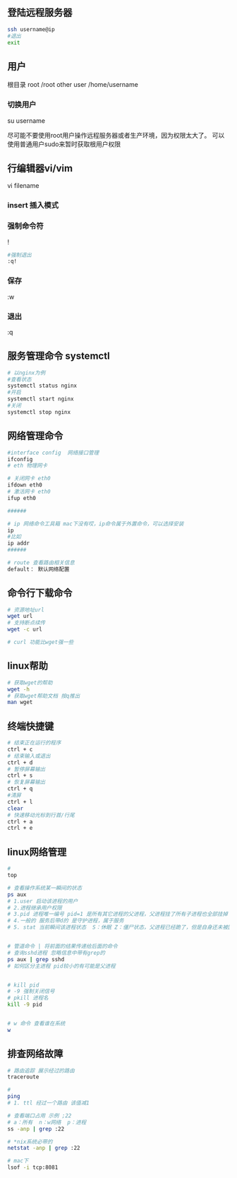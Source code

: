 ## 登陆远程服务器
```bash
ssh username@ip
#退出
exit 

```
## 用户

根目录
root  /root
other user /home/username

### 切换用户
su username

尽可能不要使用root用户操作远程服务器或者生产环境，因为权限太大了。 可以使用普通用户sudo来暂时获取根用户权限

## 行编辑器vi/vim
vi filename

### insert 插入模式

### 强制命令符
!
```bash
#强制退出
:q!
```
### 保存
:w
### 退出
:q

## 服务管理命令 systemctl
```bash
# 以nginx为例 
#查看状态
systemctl status nginx
#开启
systemctl start nginx
#关闭
systemctl stop nginx
```

## 网络管理命令
```bash
#interface config  网络接口管理
ifconfig
# eth 物理网卡

# 关闭网卡 eth0
ifdown eth0
# 激活网卡 eth0
ifup eth0

######

# ip 网络命令工具箱 mac下没有哎，ip命令属于外置命令，可以选择安装
ip
#比如 
ip addr
######

# route 查看路由相关信息
default： 默认网络配置

```

## 命令行下载命令
```bash
# 资源地址url
wget url
# 支持断点续传
wget -c url

# curl 功能比wget强一些

```

## linux帮助 
```bash
# 获取wget的帮助
wget -h
# 获取wget帮助文档 按q推出
man wget
```

## 终端快捷键 
```bash
# 结束正在运行的程序
ctrl + c
# 结束输入或退出
ctrl + d
# 暂停屏幕输出
ctrl + s
# 恢复屏幕输出
ctrl + q
#清屏
ctrl + l
clear
# 快速移动光标到行首/行尾
ctrl + a
ctrl + e

```


## linux网络管理 

```bash
# 
top

# 查看操作系统某一瞬间的状态
ps aux
# 1.user 启动该进程的用户
# 2.进程继承用户权限
# 3.pid 进程唯一编号 pid=1 是所有其它进程的父进程，父进程挂了所有子进程也全部挂掉
# 4.一般的 服务后带d的 是守护进程，属于服务
# 5. stat 当前瞬间该进程状态  S：休眠 Z：僵尸状态，父进程已经跪了，但是自身还未被回收 zombie


# 管道命令 | 将前面的结果传递给后面的命令
# 查询sshd进程 忽略信息中带有grep的
ps aux | grep sshd
# 如何区分主进程 pid较小的有可能是父进程


# kill pid 
# -9 强制关闭信号 
# pkill 进程名
kill -9 pid


# w 命令 查看谁在系统
w 

```


## 排查网络故障
```bash
# 路由追踪 展示经过的路由
traceroute 

#
ping
# 1. ttl 经过一个路由 该值减1

# 查看端口占用 示例 ;22
# a：所有  n：w网络  p：进程
ss -anp | grep :22

# *nix系统必带的
netstat -anp | grep :22

# mac下 
lsof -i tcp:8081

```







